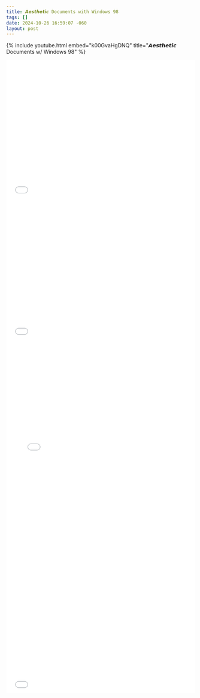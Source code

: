 ```yaml
---
title: 𝘼𝙚𝙨𝙩𝙝𝙚𝙩𝙞𝙘 Documents with Windows 98
tags: []
date: 2024-10-26 16:59:07 -060
layout: post
---
```

<style>
embed {
	width: 100%;
	aspect-ratio: 4/3;
}
</style>

{% include youtube.html embed="k00GvaHgDNQ" title="𝘼𝙚𝙨𝙩𝙝𝙚𝙩𝙞𝙘 Documents w/ Windows 98" %}

<embed src="/public/media/posts/documents/Aesthetic Documents.pdf" type="application/pdf">

<embed src="/public/media/posts/documents/1999 3rd Quarter Financials.pdf" type="application/pdf">

<embed style="aspect-ratio: 8.5/11;" src="/public/media/posts/documents/bday.pdf" type="application/pdf">

<embed style="aspect-ratio: 16/9;" src="/public/media/posts/documents/word.pdf" type="application/pdf">
